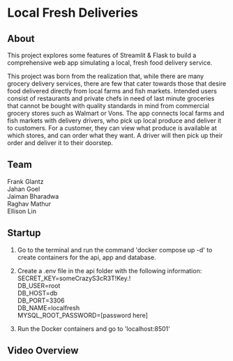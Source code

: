 # Local Fresh Deliveries

## About

This project explores some features of Streamlit & Flask to build a comprehensive web app simulating a local, fresh food delivery service.

This project was born from the realization that, while there are many grocery delivery services, there are few that cater towards those that desire food delivered directly from local farms and fish markets. Intended users consist of restaurants and private chefs in need of last minute groceries that cannot be bought with quality standards in mind from commercial grocery stores such as Walmart or Vons. The app connects local farms and fish markets with delivery drivers, who pick up local produce and deliver it to customers. For a customer, they can view what produce is available at which stores, and can order what they want. A driver will then pick up their order and deliver it to their doorstep.

## Team
Frank Glantz \
Jahan Goel \
Jaiman Bharadwa \
Raghav Mathur \
Ellison Lin

## Startup
1. Go to the terminal and run the command 'docker compose up -d' to create containers for the api, app and database.

2. Create a .env file in the api folder with the following information: \
SECRET_KEY=someCrazyS3cR3T!Key.! \
DB_USER=root \
DB_HOST=db \
DB_PORT=3306 \
DB_NAME=localfresh \
MYSQL_ROOT_PASSWORD=[password here]

3. Run the Docker containers and go to 'localhost:8501'

## Video Overview
 